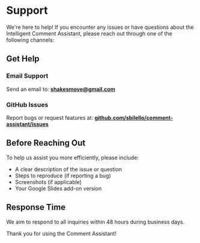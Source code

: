 # Support

We're here to help! If you encounter any issues or have questions about the Intelligent Comment Assistant, please reach out through one of the following channels:

## Get Help

### Email Support
Send an email to: **[shakesmove@gmail.com](mailto:shakesmove@gmail.com)**

### GitHub Issues
Report bugs or request features at: **[github.com/sbilello/comment-assistant/issues](https://github.com/sbilello/comment-assistant/issues)**

## Before Reaching Out

To help us assist you more efficiently, please include:

- A clear description of the issue or question
- Steps to reproduce (if reporting a bug)
- Screenshots (if applicable)
- Your Google Slides add-on version

## Response Time

We aim to respond to all inquiries within 48 hours during business days.

Thank you for using the Comment Assistant!
